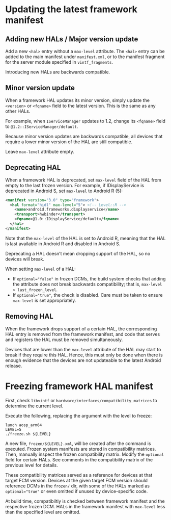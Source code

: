 # Updating the latest framework manifest

## Adding new HALs / Major version update

Add a new `<hal>` entry without a `max-level` attribute. The `<hal>` entry can
be added to the main manifest under `manifest.xml`, or to the manifest
fragment for the server module specified in `vintf_fragments`.

Introducing new HALs are backwards compatible.

## Minor version update

When a framework HAL updates its minor version, simply update the `<version>` or
`<fqname>` field to the latest version. This is the same as any other HALs.

For example, when `IServiceManager` updates to 1.2, change its `<fqname>` field
to `@1.2::IServiceManager/default`.

Because minor version updates are backwards compatible, all devices that require
a lower minor version of the HAL are still compatible.

Leave `max-level` attribute empty.

## Deprecating HAL

When a framework HAL is deprecated, set `max-level` field of the HAL from empty
to the last frozen version.
For example, if IDisplayService is deprecated in Android S, set `max-level` to
Android R (5):

```xml
<manifest version="3.0" type="framework">
  <hal format="hidl" max-level="5"> <!-- Level::R -->
    <name>android.frameworks.displayservice</name>
    <transport>hwbinder</transport>
    <fqname>@1.0::IDisplayService/default</fqname>
  </hal>
</manifest>
```

Note that the `max-level` of the HAL is set to Android R, meaning that the HAL
is last available in Android R and disabled in Android S.

Deprecating a HAL doesn’t mean dropping support of the HAL, so no devices will
break.

When setting `max-level` of a HAL:
- If `optional="false"` in frozen DCMs, the build system checks that adding the
  attribute does not break backwards compatibility; that is,
  `max-level > last_frozen_level`.
- If `optional="true"`, the check is disabled. Care must be taken to ensure
  `max-level` is set appropriately.

## Removing HAL

When the framework drops support of a certain HAL, the corresponding HAL entry
is removed from the framework manifest, and code that serves and registers the
HAL must be removed simultaneously.

Devices that are lower than the `max-level` attribute of the HAL may start to
break if they require this HAL. Hence, this must only be done when there is
enough evidence that the devices are not updateable to the latest Android
release.

# Freezing framework HAL manifest

First, check `libvintf` or `hardware/interfaces/compatibility_matrices` to
determine the current level.

Execute the following, replacing the argument with the level to freeze:

```shell script
lunch aosp_arm64
LEVEL=5
./freeze.sh ${LEVEL}
```

A new file, `frozen/${LEVEL}.xml`, will be created after the command is
executed. Frozen system manifests are stored in compatibility matrices. Then,
manually inspect the frozen compatibility matrix. Modify the `optional`
field for certain HALs. See comments in the compatibility matrix of the previous
level for details.

These compatibility matrices served as a reference for devices at that
target FCM version. Devices at the given target FCM version should
reference DCMs in the `frozen/` dir, with some of the HALs marked
as `optional="true"` or even omitted if unused by device-specific code.

At build time, compatibiltiy is checked between framework manifest and
the respective frozen DCM. HALs in the framework manifest with `max-level`
less than the specified level are omitted.
